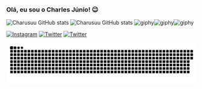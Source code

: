 ### Olá, eu sou o Charles Júnio! 😉

![Charusuu GitHub stats](https://github-readme-stats.vercel.app/api?username=charusuu&show_icons=true&theme=radical)
![Charusuu GitHub stats](https://github-readme-stats.vercel.app/api/top-langs/?username=charusuu&theme=blue-green)
![giphy](https://github.com/charusuu/charusuu/assets/165962786/062ae23c-2a81-4c7a-9e4e-59f72f65ca58)![giphy](https://github.com/charusuu/charusuu/assets/165962786/062ae23c-2a81-4c7a-9e4e-59f72f65ca58)![giphy](https://github.com/charusuu/charusuu/assets/165962786/062ae23c-2a81-4c7a-9e4e-59f72f65ca58)


[![Instagram](https://img.shields.io/badge/Instagram-E4405F?style=for-the-badge&logo=instagram&logoColor=white)](https://www.instagram.com/charlless_jr/)
[![Twitter](https://img.shields.io/badge/Twitter-1DA1F2?style=for-the-badge&logo=twitter&logoColor=white)](https://twitter.com/charusuu)
[![Twitter](https://img.shields.io/badge/Twitch-9146FF?style=for-the-badge&logo=twitch&logoColor=white)](https://www.twitch.tv/charleszzard)


<picture>
  <source media="(prefers-color-scheme: dark)" srcset="https://raw.githubusercontent.com/charusuu/charusuu/output/github-contribution-grid-snake-dark.svg">
  <source media="(prefers-color-scheme: light)" srcset="https://raw.githubusercontent.com/charusuu/charusuu/output/github-contribution-grid-snake-dark.svg">
  <img alt="github contribution grid snake animation" src="https://raw.githubusercontent.com/charusuu/charusuu/output/github-contribution-grid-snake.svg">
</picture>
<br><br>
